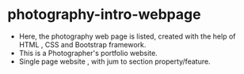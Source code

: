 # photography-intro-webpage
* Here, the photography web page is listed, created with the help of HTML , CSS  and Bootstrap framework.
* This is a Photographer's portfolio website.
* Single page website , with jum to section property/feature.
  
